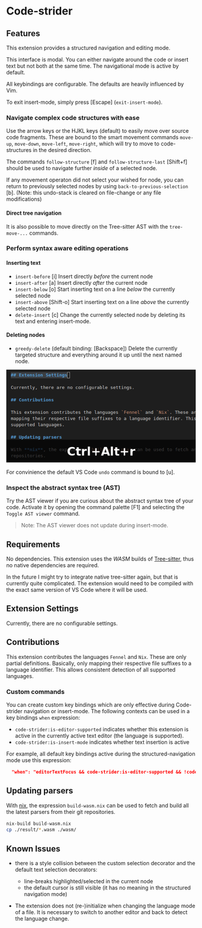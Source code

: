 # Code-strider

## Features

This extension provides a structured navigation and editing mode.

This interface is modal. You can either navigate around the code or insert text but not both at the same time. The navigational mode is active by default.

All keybindings are configurable. The defaults are heavily influenced by Vim.


To exit insert-mode, simply press [Escape] (`exit-insert-mode`).

### Navigate complex code structures with ease

Use the arrow keys or the HJKL keys (default) to easily move over source code fragments.
These are bound to the smart movement commands `move-up`, `move-down`, `move-left`, `move-right`, which will try to move to code-structures in the desired direction.

The commands `follow-structure` [f] and `follow-structure-last` [Shift+f] should be used to navigate further *inside* of a selected node.

<!-- TODO: add animations -->

If any movement operaton did not select your wished for node, you can return to previously selected nodes by using `back-to-previous-selection` [b]. (Note: this undo-stack is cleared on file-change or any file modifications)

#### Direct tree navigation

It is also possible to move directly on the Tree-sitter AST with the `tree-move-...` commands.

### Perform syntax aware editing operations

#### Inserting text

- `insert-before` [i] Insert directly *before* the current node
- `insert-after` [a] Insert directly *after* the current node
- `insert-below` [o] Start inserting text on a line *below* the currently selected node
- `insert-above` [Shift-o] Start inserting text on a line *above* the currently selected node
- `delete-insert` [c] Change the currently selected node by deleting its text and entering insert-mode.

#### Deleting nodes

- `greedy-delete` (default binding: [Backspace])
  Delete the currently targeted structure and everything around it up until the next named node.

![greedy-delete GIF](images/greedy-delete.gif)

For convinience the default VS Code `undo` command is bound to [u].

### Inspect the abstract syntax tree (AST)

Try the AST viewer if you are curious about the abstract syntax tree of your code.
Activate it by opening the command palette [F1] and selecting the `Toggle AST viewer` command.

> Note: The AST viewer does not update during insert-mode.

## Requirements

No dependencies. This extension uses the *WASM* builds of [Tree-sitter](https://github.com/tree-sitter/tree-sitter), thus no native dependencies are required.

In the future I might try to integrate native tree-sitter again, but that is currently quite complicated. The extension would need to be compiled with the exact same version of VS Code where it will be used.

## Extension Settings

Currently, there are no configurable settings.

## Contributions

This extension contributes the languages `Fennel` and `Nix`. These are only partial definitions. Basically, only mapping their respective file suffixes to a language identifier. This allows consistent detection of all supported languages.

### Custom commands

You can create custom key bindings which are only effective during Code-strider navigation or insert-mode. The following contexts can be used in a key bindings `when` expression:

- `code-strider:is-editor-supported` indicates whether this extension is active in the currently active text editor (the language is supported).
- `code-strider:is-insert-mode` indicates whether text insertion is active

For example, all default key bindings active during the structured-navigation mode use this expression:

```json
  "when": "editorTextFocus && code-strider:is-editor-supported && !code-strider:is-insert-mode"
```

## Updating parsers

With [nix](https://nixos.org/), the expression `build-wasm.nix` can be used to fetch and build all the latest parsers from their git repositories.

```sh
nix-build build-wasm.nix
cp ./result/*.wasm ./wasm/
```

## Known Issues

- there is a style collision between the custom selection decorator and the default text selection decorators:
  - line-breaks highlighted/selected in the current node
  - the default cursor is still visible (it has no meaning in the structured navigation mode)

- The extension does not (re-)initialize when changing the language mode of a file.
  It is necessary to switch to another editor and back to detect the language change.
